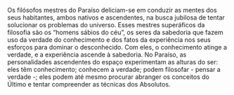 ﻿Os filósofos mestres do Paraíso deliciam-se em conduzir as mentes dos seus habitantes, ambos nativos e ascendentes, na busca jubilosa de tentar solucionar os problemas do universo. Esses mestres superáficos da filosofia são os “homens sábios do céu”, os seres da sabedoria que fazem uso da verdade do conhecimento e dos fatos da experiência nos seus esforços para dominar o desconhecido. Com eles, o conhecimento atinge a verdade, e a experiência ascende à sabedoria. No Paraíso, as personalidades ascendentes do espaço experimentam as alturas do ser: eles têm conhecimento; conhecem a verdade; podem filosofar - pensar a verdade -; eles podem até mesmo procurar abranger os conceitos do Último e tentar compreender as técnicas dos Absolutos.